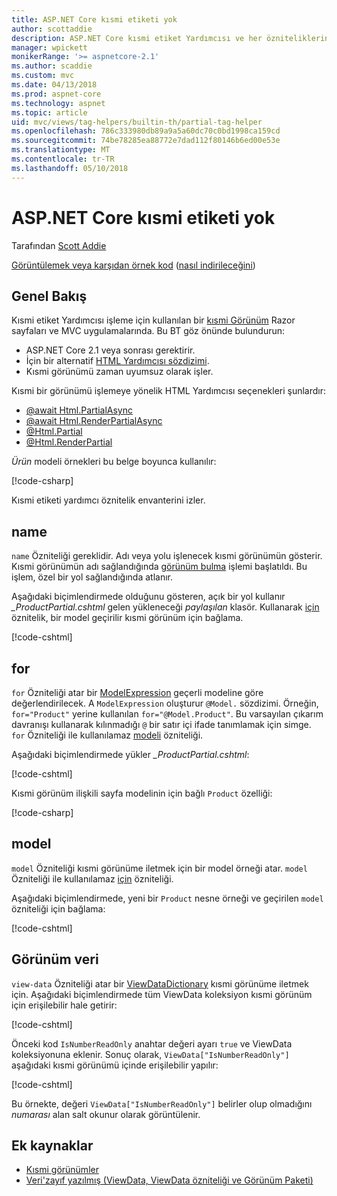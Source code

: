 ```yaml
---
title: ASP.NET Core kısmi etiketi yok
author: scottaddie
description: ASP.NET Core kısmi etiket Yardımcısı ve her özniteliklerini yürütmek kısmi bir görünümü işlemeye rol bulur.
manager: wpickett
monikerRange: '>= aspnetcore-2.1'
ms.author: scaddie
ms.custom: mvc
ms.date: 04/13/2018
ms.prod: aspnet-core
ms.technology: aspnet
ms.topic: article
uid: mvc/views/tag-helpers/builtin-th/partial-tag-helper
ms.openlocfilehash: 786c333980db89a9a5a60dc70c0bd1998ca159cd
ms.sourcegitcommit: 74be78285ea88772e7dad112f80146b6ed00e53e
ms.translationtype: MT
ms.contentlocale: tr-TR
ms.lasthandoff: 05/10/2018
---
```

# <a name="partial-tag-helper-in-aspnet-core"></a>ASP.NET Core kısmi etiketi yok

Tarafından [Scott Addie](https://github.com/scottaddie)

[Görüntülemek veya karşıdan örnek kod](https://github.com/aspnet/Docs/tree/master/aspnetcore/mvc/views/tag-helpers/built-in/samples) ([nasıl indirileceğini](xref:tutorials/index#how-to-download-a-sample))

## <a name="overview"></a>Genel Bakış

Kısmi etiket Yardımcısı işleme için kullanılan bir [kısmi Görünüm](xref:mvc/views/partial) Razor sayfaları ve MVC uygulamalarında. Bu BT göz önünde bulundurun:

* ASP.NET Core 2.1 veya sonrası gerektirir.
* İçin bir alternatif [HTML Yardımcısı sözdizimi](xref:mvc/views/partial#referencing-a-partial-view).
* Kısmi görünümü zaman uyumsuz olarak işler.

Kısmi bir görünümü işlemeye yönelik HTML Yardımcısı seçenekleri şunlardır:

* [@await Html.PartialAsync](/dotnet/api/microsoft.aspnetcore.mvc.rendering.htmlhelperpartialextensions.partialasync)
* [@await Html.RenderPartialAsync](/dotnet/api/microsoft.aspnetcore.mvc.rendering.htmlhelperpartialextensions.renderpartialasync)
* [@Html.Partial](/dotnet/api/microsoft.aspnetcore.mvc.rendering.htmlhelperpartialextensions.partial)
* [@Html.RenderPartial](/dotnet/api/microsoft.aspnetcore.mvc.rendering.htmlhelperpartialextensions.renderpartial)

*Ürün* modeli örnekleri bu belge boyunca kullanılır:

[!code-csharp[](samples/TagHelpersBuiltIn/Models/Product.cs)]

Kısmi etiketi yardımcı öznitelik envanterini izler.

## <a name="name"></a>name

`name` Özniteliği gereklidir. Adı veya yolu işlenecek kısmi görünümün gösterir. Kısmi görünümün adı sağlandığında [görünüm bulma](xref:mvc/views/overview#view-discovery) işlemi başlatıldı. Bu işlem, özel bir yol sağlandığında atlanır.

Aşağıdaki biçimlendirmede olduğunu gösteren, açık bir yol kullanır *_ProductPartial.cshtml* gelen yükleneceği *paylaşılan* klasör. Kullanarak [için](#for) öznitelik, bir model geçirilir kısmi görünüm için bağlama.

[!code-cshtml[](samples/TagHelpersBuiltIn/Pages/Product.cshtml?name=snippet_Name)]

## <a name="for"></a>for

`for` Özniteliği atar bir [ModelExpression](/dotnet/api/microsoft.aspnetcore.mvc.viewfeatures.modelexpression) geçerli modeline göre değerlendirilecek. A `ModelExpression` oluşturur `@Model.` sözdizimi. Örneğin, `for="Product"` yerine kullanılan `for="@Model.Product"`. Bu varsayılan çıkarım davranışı kullanarak kılınmadığı `@` bir satır içi ifade tanımlamak için simge. `for` Özniteliği ile kullanılamaz [modeli](#model) özniteliği.

Aşağıdaki biçimlendirmede yükler *_ProductPartial.cshtml*:

[!code-cshtml[](samples/TagHelpersBuiltIn/Pages/Product.cshtml?name=snippet_For)]

Kısmi görünüm ilişkili sayfa modelinin için bağlı `Product` özelliği:

[!code-csharp[](samples/TagHelpersBuiltIn/Pages/Product.cshtml.cs?highlight=8)]

## <a name="model"></a>model

`model` Özniteliği kısmi görünüme iletmek için bir model örneği atar. `model` Özniteliği ile kullanılamaz [için](#for) özniteliği.

Aşağıdaki biçimlendirmede, yeni bir `Product` nesne örneği ve geçirilen `model` özniteliği için bağlama:

[!code-cshtml[](samples/TagHelpersBuiltIn/Pages/Product.cshtml?name=snippet_Model)]

## <a name="view-data"></a>Görünüm veri

`view-data` Özniteliği atar bir [ViewDataDictionary](/dotnet/api/microsoft.aspnetcore.mvc.viewfeatures.viewdatadictionary) kısmi görünüme iletmek için. Aşağıdaki biçimlendirmede tüm ViewData koleksiyon kısmi görünüm için erişilebilir hale getirir:

[!code-cshtml[](samples/TagHelpersBuiltIn/Pages/Product.cshtml?name=snippet_ViewData&highlight=5-)]

Önceki kod `IsNumberReadOnly` anahtar değeri ayarı `true` ve ViewData koleksiyonuna eklenir. Sonuç olarak, `ViewData["IsNumberReadOnly"]` aşağıdaki kısmi görünümü içinde erişilebilir yapılır:

[!code-cshtml[](samples/TagHelpersBuiltIn/Pages/Shared/_ProductViewDataPartial.cshtml?highlight=5)]

Bu örnekte, değeri `ViewData["IsNumberReadOnly"]` belirler olup olmadığını *numarası* alan salt okunur olarak görüntülenir.

## <a name="additional-resources"></a>Ek kaynaklar

* [Kısmi görünümler](xref:mvc/views/partial)
* [Veri'zayıf yazılmış (ViewData, ViewData özniteliği ve Görünüm Paketi)](xref:mvc/views/overview#weakly-typed-data-viewdata-viewdata-attribute-and-viewbag)

